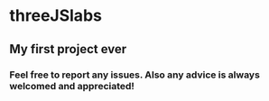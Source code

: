 # threeJSlabs
## My first project ever
### Feel free to report any issues. Also any advice is always welcomed and appreciated!
